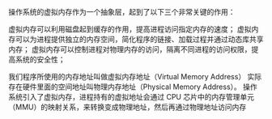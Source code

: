 操作系统的虚拟内存作为一个抽象层，起到了以下三个非常关键的作用：

虚拟内存可以利用磁盘起到缓存的作用，提高进程访问指定内存的速度；
虚拟内存可以为进程提供独立的内存空间，简化程序的链接、加载过程并通过动态库共享内存；
虚拟内存可以控制进程对物理内存的访问，隔离不同进程的访问权限，提高系统的安全性；

我们程序所使用的内存地址叫做虚拟内存地址（Virtual Memory Address）
实际存在硬件里面的空间地址叫物理内存地址（Physical Memory Address）。
操作系统引入了虚拟内存，进程持有的虚拟地址会通过 CPU 芯片中的内存管理单元（MMU）的映射关系，来转换变成物理地址，然后再通过物理地址访问内存
